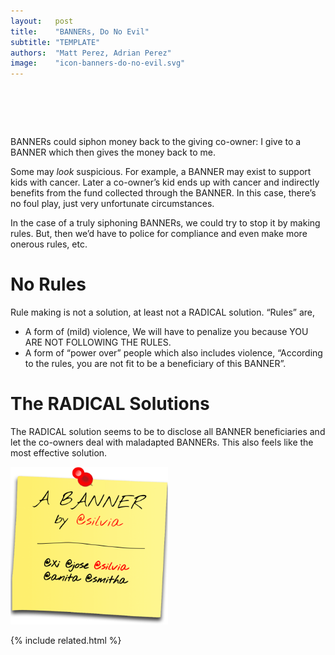 ```yaml
---
layout:   post
title:    "BANNERs, Do No Evil"
subtitle: "TEMPLATE"
authors:  "Matt Perez, Adrian Perez"
image:    "icon-banners-do-no-evil.svg"
---
```


<div style="display:none;">
 <p><span class="_paradigm">BANNER</span>s could siphon money back to the giving co-owner: I give to a <span class="_paradigm">BANNER</span> which then gives the money back to me.</p>
</div>

<h1>&nbsp;</h1>
 <p><span class="_paradigm">BANNER</span>s could siphon money back to the giving co-owner: I give to a <span class="_paradigm">BANNER</span> which then gives the money back to me.</p>
 <p>Some may <em>look</em> suspicious. For example, a <span class="_paradigm">BANNER</span> may exist to support kids with cancer. Later a co-owner&rsquo;s kid ends up with cancer and indirectly benefits from the fund collected through the <span class="_paradigm">BANNER</span>. In this case, there&rsquo;s no foul play, just very unfortunate circumstances.</p>
 <p>In the case of a truly siphoning <span class="_paradigm">BANNER</span>s, we could try to stop it by making rules. But, then we&rsquo;d have to police for compliance and even make more onerous rules, etc.</p>

<h1>No Rules</h1>
 <p>Rule making is not a solution, at least not a <span class="_paradigm">RADICAL</span> solution. &ldquo;Rules&rdquo; are,
 <ul>
  <li>A form of (mild) violence, <span class="_quotespan">We will have to penalize you because YOU ARE NOT FOLLOWING THE RULES</span>.</li>
  <li>A form of &ldquo;power over&rdquo; people which also includes violence, &ldquo;According to the rules, you are not fit to be a beneficiary of this <span class="_paradigm">BANNER</span>&rdquo;.</li>
 </ul>

<h1>The <span class="_paradigm">RADICAL</span> Solutions</h1>
 <p>The <span class="_paradigm">RADICAL</span> solution seems to be to disclose all <span class="_paradigm">BANNER</span> beneficiaries and let the co-owners deal with maladapted <span class="_paradigm">BANNER</span>s. This also feels like the most effective solution.</p>
 <div class="_center">
  <img
   src="/assets/img/icon-banners-do-no-evil.svg"
   alt=""
   width="50%">

{% include related.html %}